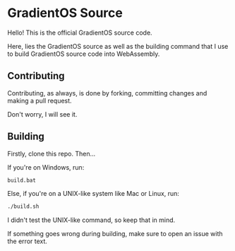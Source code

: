 # GradientOS Source
Hello! This is the official GradientOS source code.

Here, lies the GradientOS source as well as the building command that I use to build GradientOS source code into WebAssembly.
## Contributing
Contributing, as always, is done by forking, committing changes and making a pull request.

Don't worry, I will see it.
## Building
Firstly, clone this repo. Then...

If you're on Windows, run:
```bat
build.bat
```

Else, if you're on a UNIX-like system like Mac or Linux, run:
```sh
./build.sh
```
I didn't test the UNIX-like command, so keep that in mind.

If something goes wrong during building, make sure to open an issue with the error text.